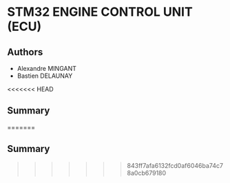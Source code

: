 # STM32 ENGINE CONTROL UNIT (ECU)

## Authors

- Alexandre MINGANT
- Bastien DELAUNAY

<<<<<<< HEAD
## Summary
=======
## Summary
>>>>>>> 843ff7afa6132fcd0af6046ba74c78a0cb679180
